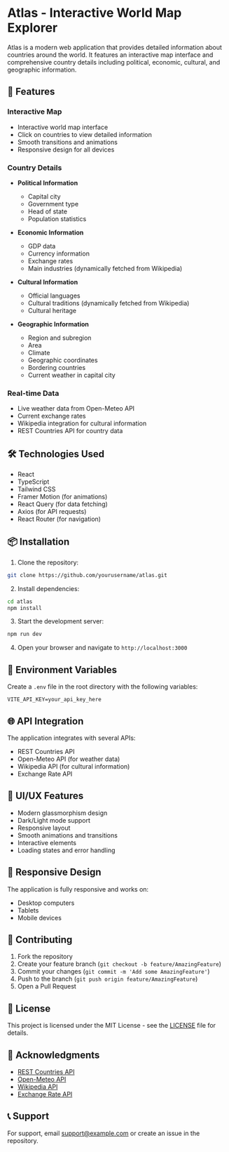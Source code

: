 # Atlas - Interactive World Map Explorer

Atlas is a modern web application that provides detailed information about countries around the world. It features an interactive map interface and comprehensive country details including political, economic, cultural, and geographic information.

## 🌟 Features

### Interactive Map
- Interactive world map interface
- Click on countries to view detailed information
- Smooth transitions and animations
- Responsive design for all devices

### Country Details
- **Political Information**
  - Capital city
  - Government type
  - Head of state
  - Population statistics

- **Economic Information**
  - GDP data
  - Currency information
  - Exchange rates
  - Main industries (dynamically fetched from Wikipedia)

- **Cultural Information**
  - Official languages
  - Cultural traditions (dynamically fetched from Wikipedia)
  - Cultural heritage

- **Geographic Information**
  - Region and subregion
  - Area
  - Climate
  - Geographic coordinates
  - Bordering countries
  - Current weather in capital city

### Real-time Data
- Live weather data from Open-Meteo API
- Current exchange rates
- Wikipedia integration for cultural information
- REST Countries API for country data

## 🛠️ Technologies Used

- React
- TypeScript
- Tailwind CSS
- Framer Motion (for animations)
- React Query (for data fetching)
- Axios (for API requests)
- React Router (for navigation)

## 📦 Installation

1. Clone the repository:
```bash
git clone https://github.com/yourusername/atlas.git
```

2. Install dependencies:
```bash
cd atlas
npm install
```

3. Start the development server:
```bash
npm run dev
```

4. Open your browser and navigate to `http://localhost:3000`

## 🔧 Environment Variables

Create a `.env` file in the root directory with the following variables:

```env
VITE_API_KEY=your_api_key_here
```

## 🌐 API Integration

The application integrates with several APIs:
- REST Countries API
- Open-Meteo API (for weather data)
- Wikipedia API (for cultural information)
- Exchange Rate API

## 🎨 UI/UX Features

- Modern glassmorphism design
- Dark/Light mode support
- Responsive layout
- Smooth animations and transitions
- Interactive elements
- Loading states and error handling

## 📱 Responsive Design

The application is fully responsive and works on:
- Desktop computers
- Tablets
- Mobile devices

## 🤝 Contributing

1. Fork the repository
2. Create your feature branch (`git checkout -b feature/AmazingFeature`)
3. Commit your changes (`git commit -m 'Add some AmazingFeature'`)
4. Push to the branch (`git push origin feature/AmazingFeature`)
5. Open a Pull Request

## 📄 License

This project is licensed under the MIT License - see the [LICENSE](LICENSE) file for details.

## 🙏 Acknowledgments

- [REST Countries API](https://restcountries.com/)
- [Open-Meteo API](https://open-meteo.com/)
- [Wikipedia API](https://www.mediawiki.org/wiki/API:Main_page)
- [Exchange Rate API](https://www.exchangerate-api.com/)

## 📞 Support

For support, email support@example.com or create an issue in the repository. 